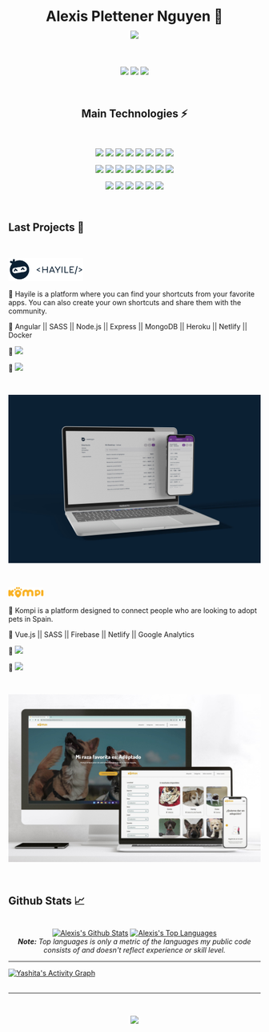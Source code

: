 <h1 align="center">
  Alexis Plettener Nguyen 👋
  <br/>
  <a href="#"><img align="center" src="https://readme-typing-svg.herokuapp.com?font=Bitter&color=0D1117&background=01010100&center=true&vCenter=true&lines=Software+Developer;Cloud+Administrator" style="max-width: 100%;"></a>
</h1>

<br/>

<p align="center">
  <a href="https://www.linkedin.com/in/alexis-plettener-nguyen/" target="_blank"><img src="https://img.shields.io/badge/-LinkedIn-0D1117?style=for-the-badge&logo=linkedin"></a>
  <a href="https://twitter.com/alexxispn" target="_blank"><img src="https://img.shields.io/badge/Twitter-0D1117?style=for-the-badge&logo=twitter"></a>
  <a href="https://www.instagram.com/alexxispn" target="_blank"><img src="https://img.shields.io/badge/-Instagram-0D1117?style=for-the-badge&logo=instagram"></a>
</p>


<br/>

<h2 align="center">Main Technologies ⚡</h2>
<br/>

<p align="center">
  <a href="#"><img src="https://img.shields.io/badge/-HTML5-000?style=for-the-badge&logo=html5"></a>
  <a href="#"><img src="https://img.shields.io/badge/-CSS3-000?style=for-the-badge&logo=css3"></a>
  <a href="#"><img src="https://img.shields.io/badge/-SASS-000?style=for-the-badge&logo=Sass"></a>
  <a href="#"><img src="https://img.shields.io/badge/-JavaScript-000?style=for-the-badge&logo=javascript"></a>
  <a href="#"><img src="https://img.shields.io/badge/-TypeScript-000?style=for-the-badge&logo=TypeScript"></a>
  <a href="#"><img src="https://img.shields.io/badge/-Vue.js-000?style=for-the-badge&logo=vue.js"></a>
  <a href="#"><img src="https://img.shields.io/badge/-Angular-000?style=for-the-badge&logo=Angular"></a>
  <a href="#"><img src="https://img.shields.io/badge/-Google%20Analytics-000?style=for-the-badge&logo=Google%20Analytics"></a>

</p>
<p align="center">
  <a href="#"><img src="https://img.shields.io/badge/-Python-000?style=for-the-badge&logo=python"></a> 
  <a href="#"><img src="https://img.shields.io/badge/-Node.js-000?style=for-the-badge&logo=Node.js"></a>
  <a href="#"><img src="https://img.shields.io/badge/-Express-000?style=for-the-badge&logo=Express"></a>
  <a href="#"><img src="https://img.shields.io/badge/-MongoDB-000?style=for-the-badge&logo=MongoDB"></a>
  <a href="#"><img src="https://img.shields.io/badge/-Firebase-000?style=for-the-badge&logo=Firebase"></a>
  <a href="#"><img src="https://img.shields.io/badge/-Git-000?style=for-the-badge&logo=git"></a>
  <a href="#"><img src="https://img.shields.io/badge/-Jest-000?style=for-the-badge&logo=Jest"></a>
  <a href="#"><img src="https://img.shields.io/badge/-Cypress-000?style=for-the-badge&logo=Cypress"></a>

</p>
<p align="center">
  <a href="#"><img src="https://img.shields.io/badge/-Linux-000?style=for-the-badge&logo=linux&"></a>
  <a href="#"><img src="https://img.shields.io/badge/-Bash-000?style=for-the-badge&logo=GNU%20Bash"></a>
  <a href="#"><img src="https://img.shields.io/badge/-Vim-000?style=for-the-badge&logo=vim"></a>
  <a href="#"><img src="https://img.shields.io/badge/-Docker-000?style=for-the-badge&logo=Docker"></a>
  <a href="#"><img src="https://img.shields.io/badge/Microsoft%20Azure-000?style=for-the-badge&logo=microsoft-azure"></a>
  <a href="#"><img src="https://img.shields.io/badge/-GitHub%20Actions-000?style=for-the-badge&logo=GitHub%20Actions"></a>

</p>

<br/>

<h2>Last Projects 👾</h2>

<br />

<p><a href="https://hayile.netlify.app/" target="_blank"><img src="src/assets/hayile-dark.svg" width="150px"></a></p>

🔸 Hayile is a platform where you can find your shortcuts from your favorite apps. You can also create your own shortcuts and share them with the community.

🔸 Angular || SASS || Node.js || Express || MongoDB || Heroku || Netlify || Docker

🔸 <a href="https://github.com/HayileShortcuts/hayile" target="_blank"><img src="https://img.shields.io/badge/-GitHub%20Frontend-0D1117?style=for-the-badge&logo=GitHub"></a>

🔸 <a href="https://github.com/HayileShortcuts/hayile-api" target="_blank"><img src="https://img.shields.io/badge/-GitHub%20Backend-0D1117?style=for-the-badge&logo=GitHub"></a>

<br />

<p>
  <a href="https://hayile.netlify.app/" target="_blank"><img src="src/assets/hayile-web.jpg"></a>
</p>

<br />

<p><a href="https://www.adoptaunkompi.com" target="_blank"><img src="src/assets/version_primario_logo.svg" width="70px"></a></p>


🔸 Kompi is a platform designed to connect people who are looking to adopt pets in Spain.

🔸 Vue.js || SASS || Firebase || Netlify || Google Analytics

🔸 <a href="https://github.com/buscokompi/web_kompi" target="_blank"><img src="https://img.shields.io/badge/-GitHub%20Repo-0D1117?style=for-the-badge&logo=GitHub"></a>

🔸 <a href="https://github.com/buscokompi/landing_kompi" target="_blank"><img src="https://img.shields.io/badge/-GitHub%20Landing-0D1117?style=for-the-badge&logo=GitHub"></a>

<br />

<p>
  <a href="https://www.adoptaunkompi.com" target="_blank"><img src="src/assets/Web_kompi.jpg"></a>
</p>

<br/>

<h2>Github Stats 📈</h2>

<br/>

<div>

  <div align="center">
    <a href="#"><img alt="Alexis's Github Stats" src="https://github-readme-stats-i270cdk5i-florianbussmann.vercel.app/api?username=alexxispn&show_icons=true&include_all_commits=true&count_private=true&theme=react&hide_border=true&bg_color=0D1117&title_color=a110e3&icon_color=a110e3" height="200"/></a>
    <a href="#"><img alt="Alexis's Top Languages" src="https://github-readme-stats-i270cdk5i-florianbussmann.vercel.app/api/top-langs/?username=alexxispn&custom_title=Most%20Used%20Languages&layout=compact&theme=react&hide_border=true&bg_color=0D1117&title_color=a110e3&icon_color=a110e3&include_forks=true" height="239"/></a>
    <br/>
    <i><b>Note:</b> Top languages is only a metric of the languages my public code consists of and doesn't reflect experience or skill level. </i>
  </div>

  <hr/>

  <div>
    <a href="#"><img alt="Yashita's Activity Graph" src="https://activity-graph.herokuapp.com/graph?username=alexxispn&custom_title=Alexis%20Plettener%20Nguyen's%20Contribution%20Graph&bg_color=0D1117&color=a110e3&line=FFFFFF&point=a110e3&hide_border=true" /></a>
  </div>
</div>

<br/>

<hr/>

<br/>

<p align="center">
  <a href="#"><img src="https://readme-typing-svg.herokuapp.com?font=Bitter&duration=3000&color=a110e3&background=01010100&center=true&vCenter=true&lines=Thank+you!"></a>
</p>
